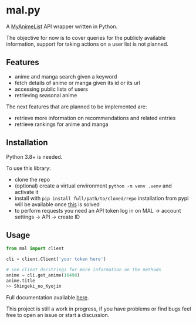 # mal.py

A [MyAnimeList](https://myanimelist.net) API wrapper written in Python.

The objective for now is to cover queries for the publicly available information, support for taking actions on a user list is not planned.

## Features

- anime and manga search given a keyword
- fetch details of anime or manga given its id or its url
- accessing public lists of users
- retrieving seasonal anime

The next features that are planned to be implemented are:

- retrieve more information on recommendations and related entries
- retrieve rankings for anime and manga

## Installation

Python 3.8+ is needed.

To use this library:

- clone the repo
- (optional) create a virtual environment `python -m venv .venv` and activate it
- install with `pip install full/path/to/cloned/repo`
  installation from pypi will be available once [this](https://github.com/pypa/pypi-support/issues/1800) is solved
- to perform requests you need an API token
  log in on MAL -> account settings -> API -> create ID

## Usage

```python
from mal import client

cli = client.Client('your token here')

# see client docstrings for more information on the methods
anime = cli.get_anime(16498)
anime.title
>> Shingeki_no_Kyojin
```

Full documentation available [here](https://malpy.readthedocs.io/en/latest/index.html).

This project is still a work in progress, if you have problems or find bugs feel free to open an issue or start a discussion.
